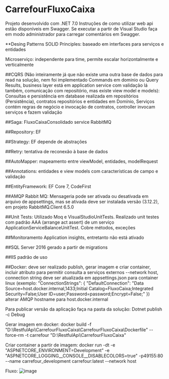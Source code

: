 # CarrefourFluxoCaixa
Projeto desenvolvido com .NET 7.0
Instruções de como utilizar web api estão disponíveis em Swagger. Se executar a partir de Visual Studio faça em modo administrador para carregar comentários em Swagger.

**Desing Patterns
SOLID Principles: baseado em interfaces para serviços e entidades

Microserviço: independente para time, permite escalar horizontalmente e verticalmente

##CQRS (Não inteiramente já que não existe uma outra base de dados para read na solução, nem foi implementado Commands em dominio ou Query Results, business layer está em application service com validação lá também, comunicação com repositório, mas existe view model e models): Consultas e persistência em database realizada em repositórios (Persistência), contratos repositórios e entidades em Domínio, Serviços contém regras de negócio e invocação de contratos, controller invocam serviços e fazem validação

##Saga: FluxoCaixaConsolidado service RabbitMQ

##Repository: EF

##Strategy: EF depende de abstrações

##Retry: tentativa de reconexão à base de dados

##AutoMapper: mapeamento entre viewModel, entidades, modelRequest

##Annotations: entidades e view models com características de campo e validação

##EntityFramework: EF Core 7, CodeFirst

##AMQP Rabbit MQ: Mensageria pode ser ativada ou desativada em arquivo de appsettings, mas se ativada deve ser instalada versão (3.12.2), em projeto RabbitMQ.Client 6.5.0

##Unit Tests: Utilizado Moq e VisualStudioUnitTests. Realizado unit testes com padrão AAA (arrange act assert) de um serviço ApplicationServiceBalanceUnitTest. Cobre métodos, exceções 

##Monitoramento Application insights, entretanto não está ativado

##SQL Server 2016 gerado a partir de migrations

##IIS padrão de uso

##Docker: deve ser realizado publish, gerar imagem e criar container, incluir atributo para permitir consulta a serviços externos --network host, connection string deve ser atualizada em appsettings.json para container linux (exemplo:
"ConnectionStrings": {
    "DefaultConnection": "Data Source=host.docker.internal,1433;Initial Catalog=FluxoCaixa;Integrated Security=False;User ID=user;Password=password;Encrypt=False;"
  })
alterar AMQP hostname para host.docker.internal

Para publicar versão da aplicação faça na pasta da solução:
Dotnet publish -c Debug

Gerar imagem em docker:
docker build -f "D:\RestfulApi\CarrefourFluxoCaixa\CarrefourFluxoCaixa\Dockerfile" --force-rm -t carrefour "D:\RestfulApi\CarrefourFluxoCaixa"

Criar container a partir de imagem:
docker run -dt -e "ASPNETCORE_ENVIRONMENT=Development" -e "ASPNETCORE_LOGGING__CONSOLE__DISABLECOLORS=true"  -p49155:80 --name carrefour_development carrefour:latest --network host

Fluxo: ![image](https://github.com/davilinfo/Minsait-CarrefourFluxoCaixa/assets/18128361/8f049377-e585-4e62-b7c1-4dace8a32933)





